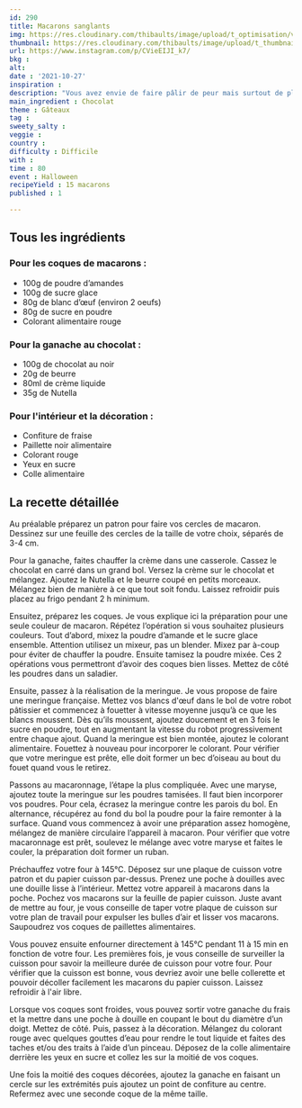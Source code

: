```yaml
---
id: 290
title: Macarons sanglants
img: https://res.cloudinary.com/thibaults/image/upload/t_optimisation/v1635361111/Recipes/20211027_macarons_sanglants.jpg
thumbnail: https://res.cloudinary.com/thibaults/image/upload/t_thumbnail_josie/v1635361111/Recipes/20211027_macarons_sanglants.jpg
url: https://www.instagram.com/p/CVieEIJI_k7/
bkg : 
alt: 
date : '2021-10-27'
inspiration : 
description: "Vous avez envie de faire pâlir de peur mais surtout de plaisir gustatif vos convives ? Tentez ces macarons aux saveurs chocolat/fraise."
main_ingredient : Chocolat
theme : Gâteaux
tag : 
sweety_salty : 
veggie : 
country : 
difficulty : Difficile
with : 
time : 80
event : Halloween
recipeYield : 15 macarons
published : 1

---
```


## Tous les ingrédients
### Pour les coques de macarons : 
 - 100g de poudre d’amandes 
 - 100g de sucre glace
 - 80g de blanc d’œuf (environ 2 oeufs)
 - 80g de sucre en poudre 
 - Colorant alimentaire rouge
### Pour la ganache au chocolat :
 - 100g de chocolat au noir
 - 20g de beurre
 - 80ml de crème liquide
 - 35g de Nutella
### Pour l'intérieur et la décoration : 
 - Confiture de fraise 
 - Paillette noir alimentaire 
 - Colorant rouge 
 - Yeux en sucre 
 - Colle alimentaire

## La recette détaillée
Au préalable préparez un patron pour faire vos cercles de macaron. Dessinez sur une feuille des cercles de la taille de votre choix, séparés de 3-4 cm.

Pour la ganache, faites chauffer la crème dans une casserole. Cassez le chocolat en carré dans un grand bol. Versez la crème sur le chocolat et mélangez. Ajoutez le Nutella et le beurre coupé en petits morceaux. Mélangez bien de manière à ce que tout soit fondu. Laissez refroidir puis placez au frigo pendant 2 h minimum. 

Ensuitez, préparez les coques. Je vous explique ici la préparation pour une seule couleur de macaron. Répétez l’opération si vous souhaitez plusieurs couleurs. Tout d’abord, mixez la poudre d’amande et le sucre glace ensemble. Attention utilisez un mixeur, pas un blender. Mixez par à-coup pour éviter de chauffer la poudre. Ensuite tamisez la poudre mixée. Ces 2 opérations vous permettront d’avoir des coques bien lisses. Mettez de côté les poudres dans un saladier.

Ensuite, passez à la réalisation de la meringue. Je vous propose de faire une meringue française. Mettez vos blancs d'œuf dans le bol de votre robot pâtissier et commencez à fouetter à vitesse moyenne jusqu’à ce que les blancs moussent. Dès qu’ils moussent, ajoutez doucement et en 3 fois le sucre en poudre, tout en augmentant la vitesse du robot progressivement entre chaque ajout. Quand la meringue est bien montée, ajoutez le colorant alimentaire. Fouettez à nouveau pour incorporer le colorant. Pour vérifier que votre meringue est prête, elle doit former un bec d’oiseau au bout du fouet quand vous le retirez.

Passons au macaronnage, l’étape la plus compliquée. Avec une maryse, ajoutez toute la meringue sur les poudres tamisées. Il faut bien incorporer vos poudres. Pour cela, écrasez la meringue contre les parois du bol. En alternance, récupérez au fond du bol la poudre pour la faire remonter à la surface. Quand vous commencez à avoir une préparation assez homogène, mélangez de manière circulaire l’appareil à macaron. Pour vérifier que votre macaronnage est prêt, soulevez le mélange avec votre maryse et faites le couler, la préparation doit former un ruban. 

Préchauffez votre four à 145°C. Déposez sur une plaque de cuisson votre patron et du papier cuisson par-dessus. Prenez une poche à douilles avec une douille lisse à l’intérieur. Mettez votre appareil à macarons dans la poche. Pochez vos macarons sur la feuille de papier cuisson. Juste avant de mettre au four, je vous conseille de taper votre plaque de cuisson sur votre plan de travail pour expulser les bulles d’air et lisser vos macarons. Saupoudrez vos coques de paillettes alimentaires. 

Vous pouvez ensuite enfourner directement à 145°C pendant 11 à 15 min en fonction de votre four. Les premières fois, je vous conseille de surveiller la cuisson pour savoir la meilleure durée de cuisson pour votre four. Pour vérifier que la cuisson est bonne, vous devriez avoir une belle collerette et pouvoir décoller facilement les macarons du papier cuisson. Laissez refroidir à l'air libre. 

Lorsque vos coques sont froides, vous pouvez sortir votre ganache du frais et la mettre dans une poche à douille en coupant le bout du diamètre d’un doigt. Mettez de côté.
Puis, passez à la décoration. Mélangez du colorant rouge avec quelques gouttes d’eau pour rendre le tout liquide et faites des taches et/ou des traits à l’aide d’un pinceau. Déposez de la colle alimentaire derrière les yeux en sucre et collez les sur la moitié de vos coques. 

Une fois la moitié des coques décorées, ajoutez la ganache en faisant un cercle sur les extrémités puis ajoutez un point de confiture au centre. Refermez avec une seconde coque de la même taille.